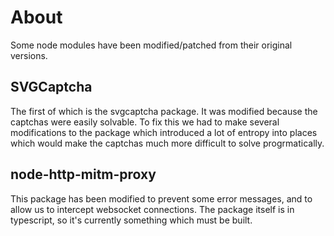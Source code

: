 # About

Some node modules have been modified/patched from their original versions.

## SVGCaptcha

The first of which is the svgcaptcha package.  It was modified because the captchas were easily solvable.  To fix this we had
to make several modifications to the package which introduced a lot of entropy into places which would make the captchas much 
more difficult to solve progrmatically.

## node-http-mitm-proxy

This package has been modified to prevent some error messages, and to allow us to intercept websocket connections.  The package itself is
in typescript, so it's currently something which must be built.
